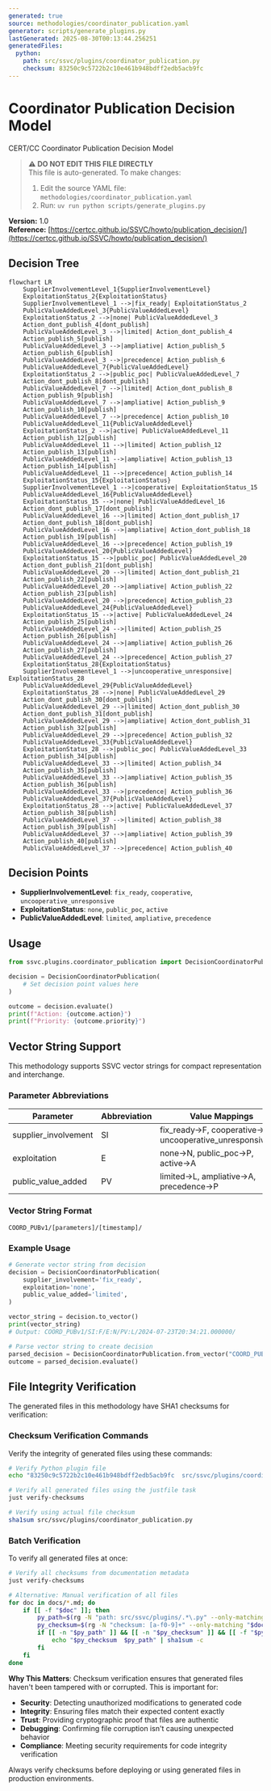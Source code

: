 ```yaml
---
generated: true
source: methodologies/coordinator_publication.yaml
generator: scripts/generate_plugins.py
lastGenerated: 2025-08-30T00:13:44.256251
generatedFiles:
  python:
    path: src/ssvc/plugins/coordinator_publication.py
    checksum: 83250c9c5722b2c10e461b948bdff2edb5acb9fc
---
```


# Coordinator Publication Decision Model

CERT/CC Coordinator Publication Decision Model

> **⚠️ DO NOT EDIT THIS FILE DIRECTLY**  
> This file is auto-generated. To make changes:
> 1. Edit the source YAML file: `methodologies/coordinator_publication.yaml`
> 2. Run: `uv run python scripts/generate_plugins.py`

**Version:** 1.0  
**Reference:** [https://certcc.github.io/SSVC/howto/publication_decision/](https://certcc.github.io/SSVC/howto/publication_decision/)

## Decision Tree

```mermaid
flowchart LR
    SupplierInvolvementLevel_1{SupplierInvolvementLevel}
    ExploitationStatus_2{ExploitationStatus}
    SupplierInvolvementLevel_1 -->|fix_ready| ExploitationStatus_2
    PublicValueAddedLevel_3{PublicValueAddedLevel}
    ExploitationStatus_2 -->|none| PublicValueAddedLevel_3
    Action_dont_publish_4[dont_publish]
    PublicValueAddedLevel_3 -->|limited| Action_dont_publish_4
    Action_publish_5[publish]
    PublicValueAddedLevel_3 -->|ampliative| Action_publish_5
    Action_publish_6[publish]
    PublicValueAddedLevel_3 -->|precedence| Action_publish_6
    PublicValueAddedLevel_7{PublicValueAddedLevel}
    ExploitationStatus_2 -->|public_poc| PublicValueAddedLevel_7
    Action_dont_publish_8[dont_publish]
    PublicValueAddedLevel_7 -->|limited| Action_dont_publish_8
    Action_publish_9[publish]
    PublicValueAddedLevel_7 -->|ampliative| Action_publish_9
    Action_publish_10[publish]
    PublicValueAddedLevel_7 -->|precedence| Action_publish_10
    PublicValueAddedLevel_11{PublicValueAddedLevel}
    ExploitationStatus_2 -->|active| PublicValueAddedLevel_11
    Action_publish_12[publish]
    PublicValueAddedLevel_11 -->|limited| Action_publish_12
    Action_publish_13[publish]
    PublicValueAddedLevel_11 -->|ampliative| Action_publish_13
    Action_publish_14[publish]
    PublicValueAddedLevel_11 -->|precedence| Action_publish_14
    ExploitationStatus_15{ExploitationStatus}
    SupplierInvolvementLevel_1 -->|cooperative| ExploitationStatus_15
    PublicValueAddedLevel_16{PublicValueAddedLevel}
    ExploitationStatus_15 -->|none| PublicValueAddedLevel_16
    Action_dont_publish_17[dont_publish]
    PublicValueAddedLevel_16 -->|limited| Action_dont_publish_17
    Action_dont_publish_18[dont_publish]
    PublicValueAddedLevel_16 -->|ampliative| Action_dont_publish_18
    Action_publish_19[publish]
    PublicValueAddedLevel_16 -->|precedence| Action_publish_19
    PublicValueAddedLevel_20{PublicValueAddedLevel}
    ExploitationStatus_15 -->|public_poc| PublicValueAddedLevel_20
    Action_dont_publish_21[dont_publish]
    PublicValueAddedLevel_20 -->|limited| Action_dont_publish_21
    Action_publish_22[publish]
    PublicValueAddedLevel_20 -->|ampliative| Action_publish_22
    Action_publish_23[publish]
    PublicValueAddedLevel_20 -->|precedence| Action_publish_23
    PublicValueAddedLevel_24{PublicValueAddedLevel}
    ExploitationStatus_15 -->|active| PublicValueAddedLevel_24
    Action_publish_25[publish]
    PublicValueAddedLevel_24 -->|limited| Action_publish_25
    Action_publish_26[publish]
    PublicValueAddedLevel_24 -->|ampliative| Action_publish_26
    Action_publish_27[publish]
    PublicValueAddedLevel_24 -->|precedence| Action_publish_27
    ExploitationStatus_28{ExploitationStatus}
    SupplierInvolvementLevel_1 -->|uncooperative_unresponsive| ExploitationStatus_28
    PublicValueAddedLevel_29{PublicValueAddedLevel}
    ExploitationStatus_28 -->|none| PublicValueAddedLevel_29
    Action_dont_publish_30[dont_publish]
    PublicValueAddedLevel_29 -->|limited| Action_dont_publish_30
    Action_dont_publish_31[dont_publish]
    PublicValueAddedLevel_29 -->|ampliative| Action_dont_publish_31
    Action_publish_32[publish]
    PublicValueAddedLevel_29 -->|precedence| Action_publish_32
    PublicValueAddedLevel_33{PublicValueAddedLevel}
    ExploitationStatus_28 -->|public_poc| PublicValueAddedLevel_33
    Action_publish_34[publish]
    PublicValueAddedLevel_33 -->|limited| Action_publish_34
    Action_publish_35[publish]
    PublicValueAddedLevel_33 -->|ampliative| Action_publish_35
    Action_publish_36[publish]
    PublicValueAddedLevel_33 -->|precedence| Action_publish_36
    PublicValueAddedLevel_37{PublicValueAddedLevel}
    ExploitationStatus_28 -->|active| PublicValueAddedLevel_37
    Action_publish_38[publish]
    PublicValueAddedLevel_37 -->|limited| Action_publish_38
    Action_publish_39[publish]
    PublicValueAddedLevel_37 -->|ampliative| Action_publish_39
    Action_publish_40[publish]
    PublicValueAddedLevel_37 -->|precedence| Action_publish_40
```

## Decision Points

- **SupplierInvolvementLevel**: `fix_ready`, `cooperative`, `uncooperative_unresponsive`
- **ExploitationStatus**: `none`, `public_poc`, `active`
- **PublicValueAddedLevel**: `limited`, `ampliative`, `precedence`

## Usage

```python
from ssvc.plugins.coordinator_publication import DecisionCoordinatorPublication

decision = DecisionCoordinatorPublication(
    # Set decision point values here
)

outcome = decision.evaluate()
print(f"Action: {outcome.action}")
print(f"Priority: {outcome.priority}")
```


## Vector String Support

This methodology supports SSVC vector strings for compact representation and interchange.

### Parameter Abbreviations

| Parameter | Abbreviation | Value Mappings |
|-----------|--------------|----------------|
| supplier_involvement | SI | fix_ready→F, cooperative→C, uncooperative_unresponsive→U |
| exploitation | E | none→N, public_poc→P, active→A |
| public_value_added | PV | limited→L, ampliative→A, precedence→P |

### Vector String Format

```
COORD_PUBv1/[parameters]/[timestamp]/
```

### Example Usage

```python
# Generate vector string from decision
decision = DecisionCoordinatorPublication(
    supplier_involvement='fix_ready',
    exploitation='none',
    public_value_added='limited',
)

vector_string = decision.to_vector()
print(vector_string)
# Output: COORD_PUBv1/SI:F/E:N/PV:L/2024-07-23T20:34:21.000000/

# Parse vector string to create decision
parsed_decision = DecisionCoordinatorPublication.from_vector("COORD_PUBv1/SI:F/E:N/PV:L/2024-07-23T20:34:21.000000/")
outcome = parsed_decision.evaluate()
```

## File Integrity Verification

The generated files in this methodology have SHA1 checksums for verification:

### Checksum Verification Commands

Verify the integrity of generated files using these commands:

```bash
# Verify Python plugin file
echo "83250c9c5722b2c10e461b948bdff2edb5acb9fc  src/ssvc/plugins/coordinator_publication.py" | sha1sum -c

# Verify all generated files using the justfile task
just verify-checksums

# Verify using actual file checksum  
sha1sum src/ssvc/plugins/coordinator_publication.py
```

### Batch Verification

To verify all generated files at once:

```bash
# Verify all checksums from documentation metadata
just verify-checksums

# Alternative: Manual verification of all files
for doc in docs/*.md; do
    if [[ -f "$doc" ]]; then
        py_path=$(rg -N "path: src/ssvc/plugins/.*\.py" --only-matching "$doc" 2>/dev/null | head -1 | sed 's/path: //' || true)
        py_checksum=$(rg -N "checksum: [a-f0-9]+" --only-matching "$doc" 2>/dev/null | head -1 | sed 's/checksum: //' || true)
        if [[ -n "$py_path" ]] && [[ -n "$py_checksum" ]] && [[ -f "$py_path" ]]; then
            echo "$py_checksum  $py_path" | sha1sum -c
        fi
    fi
done
```

**Why This Matters**: Checksum verification ensures that generated files haven't been tampered with or corrupted. This is important for:
- **Security**: Detecting unauthorized modifications to generated code
- **Integrity**: Ensuring files match their expected content exactly  
- **Trust**: Providing cryptographic proof that files are authentic
- **Debugging**: Confirming file corruption isn't causing unexpected behavior
- **Compliance**: Meeting security requirements for code integrity verification

Always verify checksums before deploying or using generated files in production environments.
